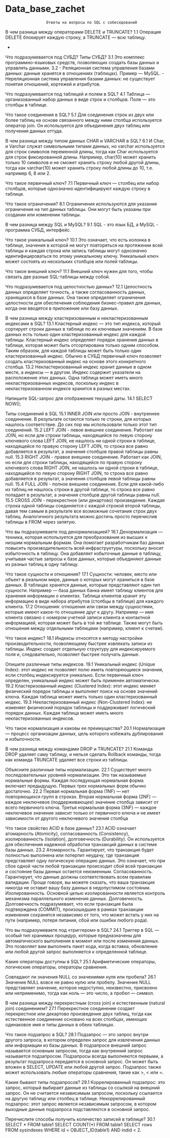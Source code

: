 # Data_base_zachet

                      Ответы на вопросы по SQL с собеседований


В чем разница между операторами DELETE и TRUNCATE?
1.1 Операция DELETE блокирует каждую строку, а TRUNCATE — всю таблицу.

-

Что подразумевается под СУБД? Типы СУБД?
3.1 Это комплекс программно-языковых средств, позволяющих создать базы данных и управлять данными.
3.2 - Реляционная система управления базами данных: данные хранятся в отношениях (таблицах). Пример — MySQL.
     - Нереляционная система управления базами данных: не существует понятия отношений, кортежей и атрибутов.

Что подразумевается под таблицей и полем в SQL?
4.1 Таблица — организованный набор данных в виде строк и столбцов. Поле — это столбцы в таблице.

Что такое соединения в SQL?
5.1 Для соединения строк из двух или более таблиц на основе связанного между ними столбца используется оператор join. Он используется для объединения двух таблиц или получения данных оттуда.

В чем разница между типом данных CHAR и VARCHAR в SQL?
6.1 И Char, и Varchar служат символьными типами данных, но varchar используется для строк символов переменной длины, тогда как Char используется для строк фиксированной длины. Например, char(10) может хранить только 10 символов и не сможет хранить строку любой другой длины, тогда как varchar(10) может хранить строку любой длины до 10, т.е. например 6, 8 или 2.

Что такое первичный ключ?
7.1 Первичный ключ — столбец или набор столбцов, которые однозначно идентифицируют каждую строку в таблице.

Что такое ограничения?
8.1 Ограничения используются для указания ограничения на тип данных таблицы. Они могут быть указаны при создании или изменении таблицы.

В чем разница между SQL и MySQL?
9.1 SQL - это язык БД, а MySQL - программа СУБД, интерфейс.


Что такое уникальный ключ?
10.1 Это означает, что есть колонка в таблице, значения в которой не могут повторяться на протяжении всей таблицы и каждая строка или запись таблицы могут однозначно идентифицироваться по этому уникальному ключу. Уникальный ключ может состоять из нескольких столбцов или полей таблицы.

Что такое внешний ключ?
11.1 Внешний ключ нужен для того, чтобы связать две разные SQL-таблицы между собой.

 Что подразумевается под целостностью данных?
12.1 Целостность данных определяет точность, а также согласованность данных, хранящихся в базе данных. Она также определяет ограничения целостности для обеспечения соблюдения бизнес-правил для данных, когда они вводятся в приложение или базу данных.

В чем разница между кластеризованным и некластеризованным индексами в SQL?
13.1 Кластерный индекс — это тип индекса, который сортирует строки данных в таблице по их ключевым значениям. В базе данных есть только один кластеризованный индекс для каждой таблицы. Кластерный индекс определяет порядок хранения данных в таблице, которая может быть отсортирована только одним способом. Таким образом, для каждой таблицы может быть только один кластеризованный индекс. Обычно в СУБД первичный ключ позволяет создать кластеризованный индекс на основе этого конкретного столбца.
13.2 Некластеризованный индекс хранит данные в одном месте, а индексы — в другом. Индекс содержит указатели на расположение этих данных. Одна таблица может иметь много некластеризованных индексов, поскольку индекс в некластеризованном индексе хранится в разных местах.

 Напишите SQL-запрос для отображения текущей даты.
14.1 SELECT NOW();

Типы соединений в SQL
15.1 INNER JOIN или просто JOIN - внутреннее соединение. В результате остаются только те строки, для которых нашлось соответствие. До сих пор мы использовали только этот тип соединений.
15.2 LEFT JOIN - левое внешнее соединение. Работает как JOIN, но если для строки таблицы, находящейся по левую сторону ключевого слова LEFT JOIN, не нашлось ни одной строки в таблице, находящейся по правую сторону LEFT JOIN, то строка все равно добавляется в результат, а значения столбцов правой таблицы равны null.
15.3 RIGHT JOIN - правое внешнее соединение. Работает как JOIN, но если для строки таблицы, находящейся по правую сторону ключевого слова RIGHT JOIN, не нашлось ни одной строки в таблице, находящейся по левую сторону RIGHT JOIN, то строка все равно добавляется в результат, а значения столбцов левой таблицы равны null.
15.4 FULL JOIN - полное внешнее соединение. Если для какой-либо из таблиц не нашлось строки в другой таблице, то строка все равно попадает в результат, а значения столбцов другой таблицы равны null.
15.5 CROSS JOIN - перекрестное (или декартово) произведение. Каждая строка одной таблицы соединяется с каждой строкой второй таблицы, давая тем самым в результате все возможные сочетания строк двух таблиц. Аналогичного результата можно достичь просто перечислив таблицы в FROM через запятую.

Что вы подразумеваете под денормализацией?
16.1 Денормализация — техника, которая используется для преобразования из высших к низшим нормальным формам. Она помогает разработчикам баз данных повысить производительность всей инфраструктуры, поскольку вносит избыточность в таблицу. Она добавляет избыточные данные в таблицу, учитывая частые запросы к базе данных, которые объединяют данные из разных таблиц в одну таблицу.

Что такое сущности и отношения?
17.1 Сущности: человек, место или объект в реальном мире, данные о которых могут храниться в базе данных. В таблицах хранятся данные, которые представляют один тип сущности. Например — база данных банка имеет таблицу клиентов для хранения информации о клиентах. Таблица клиентов хранит эту информацию в виде набора атрибутов (столбцы в таблице) для каждого клиента.
17.2 Отношения: отношения или связи между сущностями, которые имеют какое-то отношение друг к другу. Например — имя клиента связано с номером учетной записи клиента и контактной информацией, которая может быть в той же таблице. Также могут быть отношения между отдельными таблицами (например, клиент к счетам).

Что такое индекс?
18.1 Индексы относятся к методу настройки производительности, позволяющему быстрее извлекать записи из таблицы. Индекс создает отдельную структуру для индексируемого поля и, следовательно, позволяет быстрее получать данные.

Опишите различные типы индексов.
19.1 Уникальный индекс (Unique Index): этот индекс не позволяет полю иметь повторяющиеся значения, если столбец индексируется уникально. Если первичный ключ определен, уникальный индекс может быть применен автоматически.
19.2 Кластеризованный индекс (Clustered Index): этот индекс меняет физический порядок таблицы и выполняет поиск на основе значений ключа. Каждая таблица может иметь только один кластеризованный индекс.
19.3 Некластеризованный индекс (Non-Clustered Index): не изменяет физический порядок таблицы и поддерживает логический порядок данных. Каждая таблица может иметь много некластеризованных индексов.


Что такое нормализация и каковы ее преимущества?
20.1 Нормализация — процесс организации данных, цель которого избежать дублирования и избыточности.

В чем разница между командами DROP и TRUNCATE?
21.1 Команда DROP удаляет саму таблицу, и нельзя сделать Rollback команды, тогда как команда TRUNCATE удаляет все строки из таблицы.

Объясните различные типы нормализации.
22.1 Существует много последовательных уровней нормализации. Это так называемые нормальные формы. Каждая последующая нормальная форма включает предыдущую. Первых трех нормальных форм обычно достаточно.
22.2 Первая нормальная форма (1NF) — нет повторяющихся групп в строках.
Вторая нормальная форма (2NF) — каждое неключевое (поддерживающее) значение столбца зависит от всего первичного ключа. 
Третья нормальная форма (3NF) — каждое неключевое значение зависит только от первичного ключа и не имеет зависимости от другого неключевого значения столбца

Что такое свойство ACID в базе данных?
23.1 ACID означает атомарность (Atomicity), согласованность (Consistency), изолированность (Isolation), долговечность (Durability). Он используется для обеспечения надежной обработки транзакций данных в системе базы данных.
23.2 Атомарность. Гарантирует, что транзакция будет полностью выполнена или потерпит неудачу, где транзакция представляет одну логическую операцию данных. Это означает, что при сбое одной части любой транзакции происходит сбой всей транзакции и состояние базы данных остается неизменным. 
Согласованность. Гарантирует, что данные должны соответствовать всем правилам валидации. Проще говоря, вы можете сказать, что ваша транзакция никогда не оставит вашу базу данных в недопустимом состоянии. 
Изолированность. Основной целью изолированности является контроль механизма параллельного изменения данных. 
Долговечность. Долговечность подразумевает, что если транзакция была подтверждена (COMMIT), произошедшие в рамках транзакции изменения сохранятся независимо от того, что может встать у них на пути (например, потеря питания, сбой или ошибки любого рода).

Что вы подразумеваете под «триггером» в SQL?
24.1 Триггер в SQL — особый тип хранимых процедур, которые предназначены для автоматического выполнения в момент или после изменения данных. Это позволяет вам выполнить пакет кода, когда вставка, обновление или любой другой запрос выполняется к определенной таблице.

Какие операторы доступны в SQL?
25.1 Арифметические операторы, логические операторы, операторы сравнения.
 

Совпадают ли значения NULL со значениями нуля или пробела?
26.1 Значение NULL вовсе не равно нулю или пробелу. Значение NULL представляет значение, которое недоступно, неизвестно, присвоено или неприменимо, тогда как ноль — это число, а пробел — символ.

В чем разница между перекрестным (cross join) и естественным (natural join) соединением?
27.1 Перекрестное соединение создает перекрестное или декартово произведение двух таблиц, тогда как естественное соединение основано на всех столбцах, имеющих одинаковое имя и типы данных в обеих таблицах.

Что такое подзапрос в SQL?
28.1 Подзапрос — это запрос внутри другого запроса, в котором определен запрос для извлечения данных или информации из базы данных. В подзапросе внешний запрос называется основным запросом, тогда как внутренний запрос называется подзапросом. Подзапросы всегда выполняются первыми, а результат подзапроса передается в основной запрос. Он может быть вложен в SELECT, UPDATE или любой другой запрос. Подзапрос также может использовать любые операторы сравнения, такие как >, < или =.

Какие бывают типы подзапросов?
29.1 Коррелированный подзапрос: это запрос, который выбирает данные из таблицы со ссылкой на внешний запрос. Он не считается независимым запросом, поскольку ссылается на другую таблицу или столбец в таблице.
Некоррелированный подзапрос: этот запрос является независимым запросом, в котором выходные данные подзапроса подставляются в основной запрос.

Перечислите способы получить количество записей в таблице?
30.1 SELECT * FROM table1 
SELECT COUNT(*) FROM table1 
SELECT rows FROM sysindexes WHERE id = OBJECT_ID(table1) AND indid < 2.
